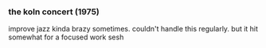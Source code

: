 ---
---

### the koln concert (1975)

improve jazz kinda brazy sometimes. couldn't handle this regularly. but it hit somewhat for a focused work sesh